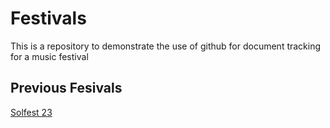 # Festivals
This is a repository to demonstrate the use of github for document tracking for a music festival

## Previous Fesivals
[Solfest 23](./Solfest23.md)
